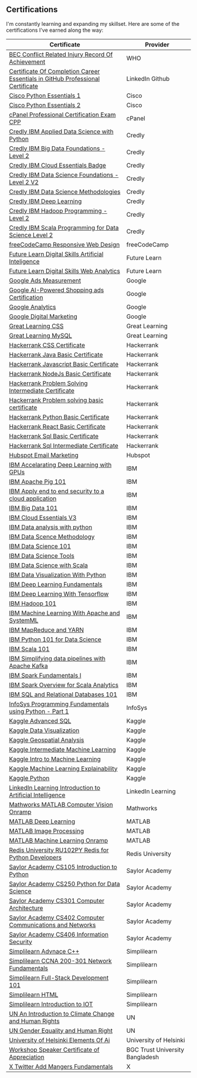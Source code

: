 ## Certifications

I'm constantly learning and expanding my skillset. Here are some of the certifications I've earned along the way:


| Certificate | Provider | 
|---|---|
| [BEC Conflict Related Injury Record Of Achievement](./certificates/BEC_Conflict_Related_Injury_Record_Of_Achievement.png) | WHO | 
| [Certificate Of Completion Career Essentials in GitHub Professional Certificate](./certificates/Certificate_Of_Completion_Career_Essentials_in_GitHub_Professional_Certificate.png) | LinkedIn Github | 
| [Cisco Python Essentials 1](./certificates/Cisco_Python_Essentials_1.png) | Cisco | 
| [Cisco Python Essentials 2](./certificates/Cisco_Python_Essentials_2.png) | Cisco | 
| [cPanel Professional Certification Exam CPP](./certificates/cPanel_Professional_Certification_Exam_CPP.png) | cPanel | 
| [Credly IBM Applied Data Science with Python](./certificates/Credly_IBM_Applied_Data_Science_with_Python.png) | Credly | 
| [Credly IBM Big Data Foundations - Level 2](./certificates/Credly_IBM_Big_Data_Foundations_-_Level_2.png) | Credly | 
| [Credly IBM Cloud Essentials Badge](./certificates/Credly_IBM_Cloud_Essentials_Badge.png) | Credly | 
| [Credly IBM Data Science Foundations - Level 2 V2](./certificates/Credly_IBM_Data_Science_Foundations_-_Level_2_V2.png) | Credly | 
| [Credly IBM Data Science Methodologies](./certificates/Credly_IBM_Data_Science_Methodologies.png) | Credly | 
| [Credly IBM Deep Learning](./certificates/Credly_IBM_Deep_Learning.png) | Credly | 
| [Credly IBM Hadoop Programming - Level 2](./certificates/Credly_IBM_Hadoop_Programming_-_Level_2.png) | Credly | 
| [Credly IBM Scala Programming for Data Science Level 2](./certificates/Credly_IBM_Scala_Programming_for_Data_Science_Level_2.png) | Credly | 
| [freeCodeCamp Responsive Web Design](./certificates/freeCodeCamp_Responsive_Web_Design.png) | freeCodeCamp | 
| [Future Learn Digital Skills Artificial Inteligence](./certificates/Future_Learn_Digital_Skills_Artificial_Inteligence.png) | Future Learn | 
| [Future Learn Digital Skills Web Analytics](./certificates/Future_Learn_Digital_Skills_Web_Analytics.png) | Future Learn | 
| [Google Ads Measurement](./certificates/Google_Ads_Measurement.png) | Google | 
| [Google AI-Powered Shopping ads Certification](./certificates/Google_AI-Powered_Shopping_ads_Certification.png) | Google | 
| [Google Analytics](./certificates/Google_Analytics.png) | Google | 
| [Google Digital Marketing](./certificates/Google_Digital_Marketing.png) | Google | 
| [Great Learning CSS](./certificates/Great_Learning_CSS.png) | Great Learning | 
| [Great Learning MySQL](./certificates/Great_Learning_MySQL.png) | Great Learning | 
| [Hackerrank CSS Certificate](./certificates/Hackerrank_CSS_Certificate.png) | Hackerrank | 
| [Hackerrank Java Basic Certificate](./certificates/Hackerrank_Java_Basic_Certificate.png) | Hackerrank | 
| [Hackerrank Javascript Basic Certificate](./certificates/Hackerrank_Javascript_Basic_Certificate.png) | Hackerrank | 
| [Hackerrank NodeJs Basic Certificate](./certificates/Hackerrank_NodeJs_Basic_Certificate.png) | Hackerrank | 
| [Hackerrank Problem Solving Intermediate Certificate](./certificates/Hackerrank_Problem_Solving_Intermediate_Certificate.png) | Hackerrank | 
| [Hackerrank Problem solving basic certificate](./certificates/Hackerrank_Problem_solving_basic_certificate.png) | Hackerrank | 
| [Hackerrank Python Basic Certificate](./certificates/Hackerrank_Python_Basic_Certificate.png) | Hackerrank | 
| [Hackerrank React Basic Certificate](./certificates/Hackerrank_React_Basic_Certificate.png) | Hackerrank | 
| [Hackerrank Sql Basic Certificate](./certificates/Hackerrank_Sql_Basic_Certificate.png) | Hackerrank | 
| [Hackerrank Sql Intermediate Certificate](./certificates/Hackerrank_Sql_Intermediate_Certificate.png) | Hackerrank | 
| [Hubspot Email Marketing](./certificates/Hubspot_Email_Marketing.png) | Hubspot | 
| [IBM Accelarating Deep Learning with GPUs](./certificates/IBM_Accelarating_Deep_Learning_with_GPUs.png) | IBM | 
| [IBM Apache Pig 101](./certificates/IBM_Apache_Pig_101.png) | IBM | 
| [IBM Apply end to end security to a cloud application](./certificates/IBM_Apply_end_to_end_security_to_a_cloud_application.png) | IBM | 
| [IBM Big Data 101](./certificates/IBM_Big_Data_101.png) | IBM | 
| [IBM Cloud Essentials V3](./certificates/IBM_Cloud_Essentials_V3.png) | IBM | 
| [IBM Data analysis with python](./certificates/IBM_Data_analysis_with_python.png) | IBM | 
| [IBM Data Scence Methodology](./certificates/IBM_Data_Scence_Methodology.png) | IBM | 
| [IBM Data Science 101](./certificates/IBM_Data_Science_101.png) | IBM | 
| [IBM Data Science Tools](./certificates/IBM_Data_Science_Tools.png) | IBM | 
| [IBM Data Science with Scala](./certificates/IBM_Data_Science_with_Scala.png) | IBM | 
| [IBM Data Visualization With Python](./certificates/IBM_Data_Visualization_With_Python.png) | IBM | 
| [IBM Deep Learning Fundamentals](./certificates/IBM_Deep_Learning_Fundamentals.png) | IBM | 
| [IBM Deep Learning With Tensorflow](./certificates/IBM_Deep_Learning_With_Tensorflow.png) | IBM | 
| [IBM Hadoop 101](./certificates/IBM_Hadoop_101.png) | IBM | 
| [IBM Machine Learning With Apache and SystemML](./certificates/IBM_Machine_Learning_With_Apache_and_SystemML.png) | IBM | 
| [IBM MapReduce and YARN](./certificates/IBM_MapReduce_and_YARN.png) | IBM | 
| [IBM Python 101 for Data Science](./certificates/IBM_Python_101_for_Data_Science.png) | IBM | 
| [IBM Scala 101](./certificates/IBM_Scala_101.png) | IBM | 
| [IBM Simplifying data pipelines with Apache Kafka](./certificates/IBM_Simplifying_data_pipelines_with_Apache_Kafka.png) | IBM | 
| [IBM Spark Fundamentals I](./certificates/IBM_Spark_Fundamentals_I.png) | IBM | 
| [IBM Spark Overview for Scala Analytics](./certificates/IBM_Spark_Overview_for_Scala_Analytics.png) | IBM | 
| [IBM SQL and Relational Databases 101](./certificates/IBM_SQL_and_Relational_Databases_101.png) | IBM | 
| [InfoSys Programming Fundamentals using Python - Part 1](./certificates/InfoSys_Programming_Fundamentals_using_Python_-_Part_1.png) | InfoSys | 
| [Kaggle Advanced SQL](./certificates/Kaggle_Advanced_SQL.png) | Kaggle | 
| [Kaggle Data Visualization](./certificates/Kaggle_Data_Visualization.png) | Kaggle | 
| [Kaggle Geospatial Analysis](./certificates/Kaggle_Geospatial_Analysis.png) | Kaggle | 
| [Kaggle Intermediate Machine Learning](./certificates/Kaggle_Intermediate_Machine_Learning.png) | Kaggle | 
| [Kaggle Intro to Machine Learning](./certificates/Kaggle_Intro_to_Machine_Learning.png) | Kaggle | 
| [Kaggle Machine Learning Explainability](./certificates/Kaggle_Machine_Learning_Explainability.png) | Kaggle | 
| [Kaggle Python](./certificates/Kaggle_Python.png) | Kaggle | 
| [LinkedIn Learning Introduction to Artificial Intelligence](./certificates/LinkedIn_Learning_Introduction_to_Artificial_Intelligence.png) | LinkedIn Learning | 
| [Mathworks MATLAB Computer Vision Onramp](./certificates/Mathworks_MATLAB_Computer_Vision_Onramp.png) | Mathworks | 
| [MATLAB Deep Learning](./certificates/MATLAB_Deep_Learning.png) | MATLAB | 
| [MATLAB Image Processing](./certificates/MATLAB_Image_Processing.png) | MATLAB | 
| [MATLAB Machine Learning Onramp](./certificates/MATLAB_Machine_Learning_Onramp.png) | MATLAB | 
| [Redis University RU102PY Redis for Python Developers](./certificates/Redis_University_RU102PY_Redis_for_Python_Developers.png) | Redis University | 
| [Saylor Academy CS105 Introduction to Python](./certificates/Saylor_Academy_CS105_Introduction_to_Python.png) | Saylor Academy | 
| [Saylor Academy CS250 Python for Data Science](./certificates/Saylor_Academy_CS250_Python_for_Data_Science.png) | Saylor Academy | 
| [Saylor Academy CS301 Computer Architecture](./certificates/Saylor_Academy_CS301_Computer_Architecture.png) | Saylor Academy | 
| [Saylor Academy CS402 Computer Communications and Networks](./certificates/Saylor_Academy_CS402_Computer_Communications_and_Networks.png) | Saylor Academy | 
| [Saylor Academy CS406 Information Security](./certificates/Saylor_Academy_CS406_Information_Security.png) | Saylor Academy | 
| [Simplilearn Advnace C++](./certificates/Simplilearn_Advnace_C++.png) | Simplilearn | 
| [Simplilearn CCNA 200-301 Network Fundamentals](./certificates/Simplilearn_CCNA_200-301_Network_Fundamentals.png) | Simplilearn | 
| [Simplilearn Full-Stack Development 101](./certificates/Simplilearn_Full-Stack_Development_101.png) | Simplilearn | 
| [Simplilearn HTML](./certificates/Simplilearn_HTML.png) | Simplilearn | 
| [Simplilearn Introduction to IOT](./certificates/Simplilearn_Introduction_to_IOT.png) | Simplilearn | 
| [UN An Introduction to Climate Change and Human Rights](./certificates/UN_An_Introduction_to_Climate_Change_and_Human_Rights.png) | UN | 
| [UN Gender Equality and Human Right](./certificates/UN_Gender_Equality_and_Human_Right.png) | UN | 
| [University of Helsinki Elements Of Ai](./certificates/University_of_Helsinki_Elements_Of_Ai.png) | University of Helsinki | 
| [Workshop Speaker Certificate of Appreciation](./certificates/Workshop_Speaker_Certificate_of_Appreciation.png) | BGC Trust University Bangladesh | 
| [X Twitter Add Mangers Fundamentals](./certificates/X_Twitter_Add_Mangers_Fundamentals.png) | X | 


